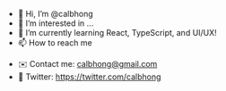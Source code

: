 - 👋 Hi, I’m @calbhong
- 👀 I’m interested in ...
- 🌱 I’m currently learning React, TypeScript, and UI/UX!
- 📫 How to reach me
* ✉️ Contact me: calbhong@gmail.com
* 🦉 Twitter: https://twitter.com/calbhong



<!---
calbhong/calbhong is a ✨ special ✨ repository because its `README.md` (this file) appears on your GitHub profile.
You can click the Preview link to take a look at your changes.(i'll add something eventually)
--->
